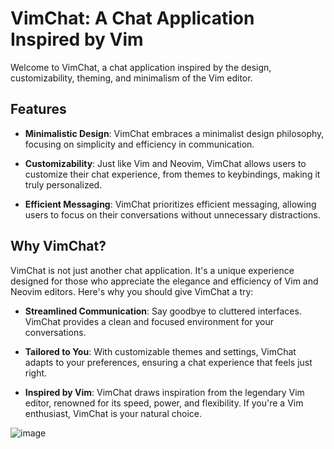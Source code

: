 # VimChat: A Chat Application Inspired by Vim

Welcome to VimChat, a chat application inspired by the design, customizability, theming, and minimalism of the Vim editor.

## Features

- **Minimalistic Design**: VimChat embraces a minimalist design philosophy, focusing on simplicity and efficiency in communication.
  
- **Customizability**: Just like Vim and Neovim, VimChat allows users to customize their chat experience, from themes to keybindings, making it truly personalized.

- **Efficient Messaging**: VimChat prioritizes efficient messaging, allowing users to focus on their conversations without unnecessary distractions.

## Why VimChat?

VimChat is not just another chat application. It's a unique experience designed for those who appreciate the elegance and efficiency of Vim and Neovim editors. Here's why you should give VimChat a try:

- **Streamlined Communication**: Say goodbye to cluttered interfaces. VimChat provides a clean and focused environment for your conversations.

- **Tailored to You**: With customizable themes and settings, VimChat adapts to your preferences, ensuring a chat experience that feels just right.

- **Inspired by Vim**: VimChat draws inspiration from the legendary Vim editor, renowned for its speed, power, and flexibility. If you're a Vim enthusiast, VimChat is your natural choice.

![image](https://github.com/kryptokazz/VimChat/assets/92654627/051b6821-7428-4df6-b252-3305e92e89e8)
